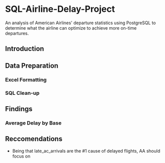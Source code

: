 # SQL-Airline-Delay-Project
An analysis of American Airlines' departure statistics using PostgreSQL to determine what the airline can optimize to achieve more on-time departures.

## Introduction


## Data Preparation 
### Excel Formatting

### SQL Clean-up



## Findings
### Average Delay by Base



## Reccomendations
- Being that late_ac_arrivals are the #1 cause of delayed flights, AA should focus on
